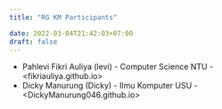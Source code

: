 ```yaml
---
title: "RG KM Participants"

date: 2022-03-04T21:42:03+07:00
draft: false
---
```


- Pahlevi Fikri Auliya (levi) - Computer Science NTU - <fikriauliya.github.io>
- Dicky Manurung (Dicky) - Ilmu Komputer USU - <DickyManurung046.github.io>

